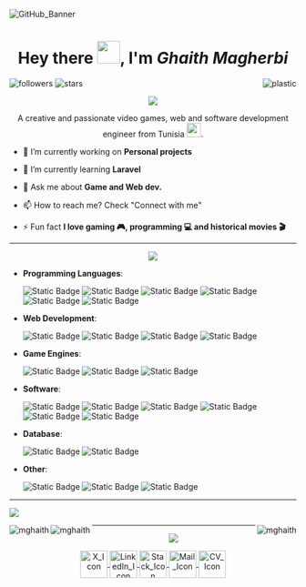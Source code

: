 ![GitHub_Banner](https://github.com/MGhaith/MGhaith/assets/57289554/0cef5fa3-087c-4d4b-93b1-c490267b190a)

<h1 align="center">Hey there <img src="https://github.com/MGhaith/MGhaith/assets/57289554/2dd38071-5622-4252-bc74-dfc667447ee9" width="40px" height="40px"/>, I'm <i>Ghaith Magherbi</i></h1>

![followers](https://img.shields.io/github/followers/mghaith?style=social)
![stars](https://img.shields.io/github/stars/mghaith?style=social)
<img align="right" src="https://komarev.com/ghpvc/?username=mghaith&label=Profile Views&color=1b1b32&style=flat" alt="plastic" />


<div>
  
<p align="center"><img src="https://github.com/MGhaith/MGhaith/assets/57289554/ce9b0520-9c69-47d9-9f9b-c7980f91961b"/></p>

<p align="center">A creative and passionate video games, web and software development engineer from Tunisia <img padding_top="10px" height="25px" width="25px" src="https://github.com/MGhaith/MGhaith/assets/57289554/dea229d7-baac-4947-b870-01fefb058920"/>.</p>

- 🔭 I’m currently working on **Personal projects**

- 🌱 I’m currently learning **Laravel**
  
- 💬 Ask me about **Game and Web dev.**

- 📫 How to reach me? Check "Connect with me"

- ⚡ Fun fact **I love gaming 🎮, programming 💻 and historical movies 🎬**
  
</div>

------

<p align="center"><img src="https://github.com/MGhaith/MGhaith/assets/57289554/8c62647a-6c1f-4fca-81f0-ba98e47a1d8d"/></p>
 <p border="1px">
   
   - **Programming Languages**:
     
     ![Static Badge](https://img.shields.io/badge/C-%23A8B9CC?style=for-the-badge&logo=c&logoColor=ivory)
     ![Static Badge](https://img.shields.io/badge/C%2B%2B-%2300599C?style=for-the-badge&logo=C%2B%2B&logoColor=ivory)
     ![Static Badge](https://img.shields.io/badge/C%23-%23512BD4?style=for-the-badge&logo=csharp&logoColor=ivory)
     ![Static Badge](https://img.shields.io/badge/Python-%233776AB?style=for-the-badge&logo=python&logoColor=ivory)
     ![Static Badge](https://img.shields.io/badge/PHP-%23777BB4?style=for-the-badge&logo=php&logoColor=ivory)
     ![Static Badge](https://img.shields.io/badge/JavaScript-%23F7DF1E?style=for-the-badge&logo=javascript&logoColor=black)

   - **Web Development**:
     
     ![Static Badge](https://img.shields.io/badge/Laravel-%23FF2D20?style=for-the-badge&logo=laravel&logoColor=black)
     ![Static Badge](https://img.shields.io/badge/Angular-%23DD0031?style=for-the-badge&logo=angular&logoColor=black)
     ![Static Badge](https://img.shields.io/badge/HTML-%23E34F26?style=for-the-badge&logo=html5&logoColor=black)
     ![Static Badge](https://img.shields.io/badge/CSS-%231572B6?style=for-the-badge&logo=css3&logoColor=black)

   -  **Game Engines**:
     
      ![Static Badge](https://img.shields.io/badge/Unity-%23000000?style=for-the-badge&logo=unity&logoColor=ivory)
      ![Static Badge](https://img.shields.io/badge/Unreal%20Engine-%230E1128?style=for-the-badge&logo=unrealengine&logoColor=ivory)
      ![Static Badge](https://img.shields.io/badge/Godot-%23478CBF?style=for-the-badge&logo=godotengine&logoColor=ivory)

  -  **Software**:

     ![Static Badge](https://img.shields.io/badge/Blender-%23E87D0D?style=for-the-badge&logo=blender&logoColor=black)
     ![Static Badge](https://img.shields.io/badge/Adobe%20Photoshop-%2331A8FF?style=for-the-badge&logo=adobephotoshop&logoColor=black)
     ![Static Badge](https://img.shields.io/badge/Adobe%20Illustrator-%23FF9A00?style=for-the-badge&logo=adobeillustrator&logoColor=black)
     ![Static Badge](https://img.shields.io/badge/Postman-%23FF6C37?style=for-the-badge&logo=postman&logoColor=black)
     ![Static Badge](https://img.shields.io/badge/XAMPP-%23FB7A24?style=for-the-badge&logo=xampp&logoColor=black)
     ![Static Badge](https://img.shields.io/badge/Perforce-%23404040?style=for-the-badge&logo=perforce&logoColor=ivory)

  -  **Database**:

     ![Static Badge](https://img.shields.io/badge/MySQL-%234479A1?style=for-the-badge&logo=mysql&logoColor=black)
     ![Static Badge](https://img.shields.io/badge/Oracle-%23F80000?style=for-the-badge&logo=oracle&logoColor=black)
    
  -  **Other**:

     ![Static Badge](https://img.shields.io/badge/Linux-%23FCC624?style=for-the-badge&logo=linux&logoColor=black)
     ![Static Badge](https://img.shields.io/badge/Git-%23F05032?style=for-the-badge&logo=git&logoColor=black)
     ![Static Badge](https://img.shields.io/badge/GitHub-%23181717?style=for-the-badge&logo=github&logoColor=ivory)
 </p>
 
------

  
<p width="1000px" height="500px">
  
<img align="center" src="https://github.com/MGhaith/MGhaith/assets/57289554/0c43f729-836a-4634-9790-84d840ecb257">

<div align="center">
  <img align="left" src="https://github-readme-stats.vercel.app/api/top-langs?username=mghaith&show_icons=true&locale=en&layout=compact&theme=tokyonight" alt="mghaith" />

  <div>
    
  <img align="left" src="https://github-readme-stats.vercel.app/api?username=mghaith&show_icons=true&locale=en&theme=tokyonight" alt="mghaith" />

  <img align="right" src="https://github-readme-streak-stats.herokuapp.com/?user=mghaith&theme=tokyonight" alt="mghaith" />
  
  </div>
</div>
</p>


------


<div align="center">
<img src="https://github.com/MGhaith/MGhaith/assets/57289554/1d8a9cf7-f7f6-4e5d-ba96-009d7cfd41d1"/>
  
<p width="400" 
     height="500">
<a rel="noopener noreferrer" href="https://twitter.com/retr0_tn" target="_blank">
  <img align="center" src="https://img.icons8.com/?size=96&id=8HtzWaaC5y60&format=png" alt="X_Icon" height="48" width="48" />
</a>
  
<a rel="noopener noreferrer" href="https://linkedin.com/in/ghaith-magherbi" target="_blank" > 
  <img align="center" src="https://img.icons8.com/?size=96&id=DYoTRhf8VVC1&format=png"  alt="LinkedIn_Icon" height="48" width="48" />
</a>

<a rel="noopener noreferrer" href="https://stackoverflow.com/users/15550099/retr0" target="_blank" > 
  <img align="center" src="https://img.icons8.com/?size=96&id=13955&format=png"  alt="Stack_Icon" height="48" width="48" />
</a>

<a rel="noopener noreferrer" href="https://mail.google.com/mail/?view=cm&fs=1&to=ghaith.magherbi@esprit.tn&su=Saying%20Hi.&body=Hey%20Ghaith," target="_blank" > 
  <img align="center" src="https://img.icons8.com/?size=96&id=RUVBnu6Mciid&format=png"  alt="Mail_Icon" height="48" width="48" />
</a>

<a rel="noopener noreferrer" href="https://drive.google.com/uc?export=download&id=1JElF3v3VqoNcVbRE7qF_DHqmbskd5_mO" target="_blank" > 
  <img align="center" src="https://img.icons8.com/?size=96&id=bskQEfQJvdO4&format=png"  alt="CV_Icon" height="48" width="48" />
</a>

</p>
</div>
